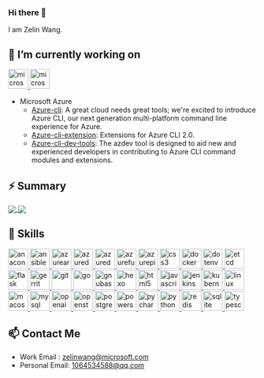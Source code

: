### Hi there 👋

I am Zelin Wang.

## 🔭 I’m currently working on

<p> 
  <a href="https://github.com/Microsoft" target="_blank"> <img src="https://cdn.jsdelivr.net/npm/simple-icons@v9/icons/microsoft.svg" alt="microsoft" width="40" height="40"/> </a>
  <a href="https://github.com/Azure" target="_blank"> <img src="https://cdn.jsdelivr.net/npm/simple-icons@v9/icons/microsoftazure.svg" alt="microsoft" width="40" height="40"/> </a>
</p>

- Microsoft Azure
  - [Azure-cli](https://github.com/Azure/azure-cli): A great cloud needs great tools; we're excited to introduce Azure CLI, our next generation multi-platform command line experience for Azure.
  - [Azure-cli-extension](https://github.com/Azure/azure-cli-extensions): Extensions for Azure CLI 2.0.
  - [Azure-cli-dev-tools](https://github.com/Azure/azure-cli-dev-tools): The azdev tool is designed to aid new and experienced developers in contributing to Azure CLI command modules and extensions.

## ⚡ Summary

<a href="https://github.com/anuraghazra/github-readme-stats">
  <img align="center" src="https://github-readme-stats.vercel.app/api?username=wangzelin007&count_private=true&show_icons=true&theme=light" />
</a>
<a href="https://github.com/anuraghazra/convoychat">
  <img align="center" src="https://github-readme-stats.vercel.app/api/top-langs/?username=wangzelin007&langs_count=8&theme=light&count_private=true&layout=compact&hide=javascript,html,css,CoffeeScript&card_width=250" />
</a>

## 🌱 Skills

<p> 
  <a href="https://www.anaconda.com" target="_blank"> <img src="https://cdn.jsdelivr.net/npm/simple-icons@v9/icons/anaconda.svg" alt="anaconda" width="40" height="40"/> </a>
  <a href="https://www.ansible.com" target="_blank"> <img src="https://cdn.jsdelivr.net/npm/simple-icons@v9/icons/ansible.svg" alt="ansible" width="40" height="40"/> </a>
  <a href="https://azure.microsoft.com/en-us/products/devops/artifacts" target="_blank"> <img src="https://cdn.jsdelivr.net/npm/simple-icons@v9/icons/azureartifacts.svg" alt="azureartifacts" width="40" height="40"/> </a>
  <a href="https://dataexplorer.azure.com" target="_blank"> <img src="https://cdn.jsdelivr.net/npm/simple-icons@v9/icons/azuredataexplorer.svg" alt="azuredataexplorer" width="40" height="40"/> </a>
  <a href="https://azure.microsoft.com/en-us/products/devops" target="_blank"> <img src="https://cdn.jsdelivr.net/npm/simple-icons@v9/icons/azuredevops.svg" alt="azuredevops" width="40" height="40"/> </a>
  <a href="https://azure.microsoft.com/en-us/products/functions" target="_blank"> <img src="https://cdn.jsdelivr.net/npm/simple-icons@v9/icons/azurefunctions.svg" alt="azurefunctions" width="40" height="40"/> </a>
  <a href="https://azure.microsoft.com/en-us/products/devops/pipelines" target="_blank"> <img src="https://cdn.jsdelivr.net/npm/simple-icons@v9/icons/azurepipelines.svg" alt="azurepipelines" width="40" height="40"/> </a>
  <a href="https://www.css3.com" target="_blank"> <img src="https://cdn.jsdelivr.net/npm/simple-icons@v9/icons/css3.svg" alt="css3" width="40" height="40"/> </a>
  <a href="https://www.docker.com" target="_blank"> <img src="https://cdn.jsdelivr.net/npm/simple-icons@v9/icons/docker.svg" alt="docker" width="40" height="40"/> </a>
  <a href="https://en.wikipedia.org/wiki/Env" target="_blank"> <img src="https://cdn.jsdelivr.net/npm/simple-icons@v9/icons/dotenv.svg" alt="dotenv" width="40" height="40"/> </a>
  <a href="https://etcd.io" target="_blank"> <img src="https://cdn.jsdelivr.net/npm/simple-icons@v9/icons/etcd.svg" alt="etcd" width="40" height="40"/> </a>
  <a href="https://github.com/pallets/flask" target="_blank"> <img src="https://cdn.jsdelivr.net/npm/simple-icons@v9/icons/flask.svg" alt="flask" width="40" height="40"/> </a>
  <a href="https://www.gerritcodereview.com" target="_blank"> <img src="https://cdn.jsdelivr.net/npm/simple-icons@v9/icons/gerrit.svg" alt="gerrit" width="40" height="40"/> </a>
  <a href="https://git-scm.com" target="_blank"> <img src="https://cdn.jsdelivr.net/npm/simple-icons@v9/icons/git.svg" alt="git" width="40" height="40"/> </a>
  <a href="https://go.dev" target="_blank"> <img src="https://cdn.jsdelivr.net/npm/simple-icons@v9/icons/go.svg" alt="go" width="40" height="40"/> </a>
  <a href="https://www.gnu.org/software/bash/" target="_blank"> <img src="https://cdn.jsdelivr.net/npm/simple-icons@v9/icons/gnubash.svg" alt="gnubash" width="40" height="40"/> </a>
  <a href="https://hexo.io/index.html" target="_blank"> <img src="https://cdn.jsdelivr.net/npm/simple-icons@v9/icons/hexo.svg" alt="hexo" width="40" height="40"/> </a>
  <a href="https://developer.mozilla.org/en-US/docs/Glossary/HTML5" target="_blank"> <img src="https://cdn.jsdelivr.net/npm/simple-icons@v9/icons/html5.svg" alt="html5" width="40" height="40"/> </a>
  <a href="https://developer.mozilla.org/en-US/docs/Web/JavaScript" target="_blank"> <img src="https://cdn.jsdelivr.net/npm/simple-icons@v9/icons/javascript.svg" alt="javascript" width="40" height="40"/> </a>
  <a href="https://www.jenkins.io" target="_blank"> <img src="https://cdn.jsdelivr.net/npm/simple-icons@v9/icons/jenkins.svg" alt="jenkins" width="40" height="40"/> </a>
  <a href="https://kubernetes.io" target="_blank"> <img src="https://cdn.jsdelivr.net/npm/simple-icons@v9/icons/kubernetes.svg" alt="kubernetes" width="40" height="40"/> </a>
  <a href="https://www.linux.org" target="_blank"> <img src="https://cdn.jsdelivr.net/npm/simple-icons@v9/icons/linux.svg" alt="linux" width="40" height="40"/> </a>
  <a href="https://en.wikipedia.org/wiki/MacOS" target="_blank"> <img src="https://cdn.jsdelivr.net/npm/simple-icons@v9/icons/macos.svg" alt="macos" width="40" height="40"/> </a>
  <a href="https://www.mysql.com" target="_blank"> <img src="https://cdn.jsdelivr.net/npm/simple-icons@v9/icons/mysql.svg" alt="mysql" width="40" height="40"/> </a>
  <a href="https://openai.com" target="_blank"> <img src="https://cdn.jsdelivr.net/npm/simple-icons@v9/icons/openai.svg" alt="openai" width="40" height="40"/> </a>
  <a href="https://www.openstack.org" target="_blank"> <img src="https://cdn.jsdelivr.net/npm/simple-icons@v9/icons/openstack.svg" alt="openstack" width="40" height="40"/> </a>
  <a href="https://www.postgresql.org" target="_blank"> <img src="https://cdn.jsdelivr.net/npm/simple-icons@v9/icons/postgresql.svg" alt="postgresql" width="40" height="40"/> </a>
  <a href="https://github.com/PowerShell/PowerShell" target="_blank"> <img src="https://cdn.jsdelivr.net/npm/simple-icons@v9/icons/powershell.svg" alt="powershell" width="40" height="40"/> </a>
  <a href="https://www.jetbrains.com/pycharm/" target="_blank"> <img src="https://cdn.jsdelivr.net/npm/simple-icons@v9/icons/pycharm.svg" alt="pycharm" width="40" height="40"/> </a>
  <a href="https://www.python.org" target="_blank"> <img src="https://cdn.jsdelivr.net/npm/simple-icons@v9/icons/python.svg" alt="python" width="40" height="40"/> </a>
  <a href="https://redis.io" target="_blank"> <img src="https://cdn.jsdelivr.net/npm/simple-icons@v9/icons/redis.svg" alt="redis" width="40" height="40"/> </a>
  <a href="https://www.sqlite.org/index.html" target="_blank"> <img src="https://cdn.jsdelivr.net/npm/simple-icons@v9/icons/sqlite.svg" alt="sqlite" width="40" height="40"/> </a>
  <a href="https://www.typescriptlang.org" target="_blank"> <img src="https://cdn.jsdelivr.net/npm/simple-icons@v9/icons/typescript.svg" alt="typescript" width="40" height="40"/> </a>
</p>

## 📫 Contact Me

- Work Email : zelinwang@microsoft.com
- Personal Email: 1064534588@qq.com
